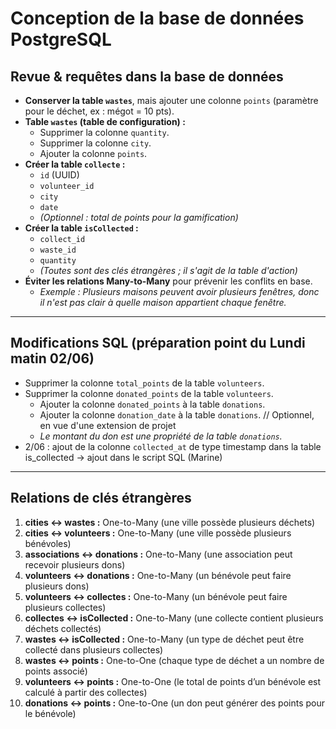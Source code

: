 # Conception de la base de données PostgreSQL

## Revue & requêtes dans la base de données

- **Conserver la table `wastes`**, mais ajouter une colonne `points` (paramètre pour le déchet, ex : mégot = 10 pts).
- **Table `wastes` (table de configuration) :**
    - Supprimer la colonne `quantity`.
    - Supprimer la colonne `city`.
    - Ajouter la colonne `points`.
- **Créer la table `collecte` :**
    - `id` (UUID)
    - `volunteer_id`
    - `city`
    - `date`
    - *(Optionnel : total de points pour la gamification)*
- **Créer la table `isCollected` :**
    - `collect_id`
    - `waste_id`
    - `quantity`
    - *(Toutes sont des clés étrangères ; il s'agit de la table d'action)*
- **Éviter les relations Many-to-Many** pour prévenir les conflits en base.
    - *Exemple : Plusieurs maisons peuvent avoir plusieurs fenêtres, donc il n'est pas clair à quelle maison appartient chaque fenêtre.*

---

## Modifications SQL (préparation point du Lundi matin 02/06)

- Supprimer la colonne `total_points` de la table `volunteers`.
- Supprimer la colonne `donated_points` de la table `volunteers`.
    - Ajouter la colonne `donated_points` à la table `donations`.
    - Ajouter la colonne `donation_date` à la table `donations`. // Optionnel, en vue d'une extension de projet
    - *Le montant du don est une propriété de la table `donations`.*
- 2/06 : ajout de la colonne `collected_at` de type timestamp dans la table is_collected -> ajout dans le script SQL (Marine)

---

## Relations de clés étrangères

1. **cities ↔ wastes :** One-to-Many (une ville possède plusieurs déchets)
2. **cities ↔ volunteers :** One-to-Many (une ville possède plusieurs bénévoles)
3. **associations ↔ donations :** One-to-Many (une association peut recevoir plusieurs dons)
4. **volunteers ↔ donations :** One-to-Many (un bénévole peut faire plusieurs dons)
5. **volunteers ↔ collectes :** One-to-Many (un bénévole peut faire plusieurs collectes)
6. **collectes ↔ isCollected :** One-to-Many (une collecte contient plusieurs déchets collectés)
7. **wastes ↔ isCollected :** One-to-Many (un type de déchet peut être collecté dans plusieurs collectes)
8. **wastes ↔ points :** One-to-One (chaque type de déchet a un nombre de points associé)
9. **volunteers ↔ points :** One-to-One (le total de points d’un bénévole est calculé à partir des collectes)
10. **donations ↔ points :** One-to-One (un don peut générer des points pour le bénévole)




